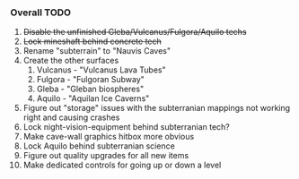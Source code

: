 ### Overall TODO
1. ~~Disable the unfinished Gleba/Vulcanus/Fulgora/Aquilo techs~~
1. ~~Lock mineshaft behind concrete tech~~
1. Rename "subterrain" to "Nauvis Caves"
1. Create the other surfaces
    1. Vulcanus - "Vulcanus Lava Tubes"
    1. Fulgora - "Fulgoran Subway"
    1. Gleba - "Gleban biospheres"
    1. Aquilo - "Aquilan Ice Caverns" 
1. Figure out "storage" issues with the subterranian mappings not working right and causing crashes
1. Lock night-vision-equipment behind subterranian tech?
1. Make cave-wall graphics hitbox more obvious
1. Lock Aquilo behind subterranian science
1. Figure out quality upgrades for all new items
1. Make dedicated controls for going up or down a level